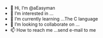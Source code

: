 - 👋 Hi, I’m @aEasyman
- 👀 I’m interested in ...
- 🌱 I’m currently learning ...The C language
- 💞️ I’m looking to collaborate on ...
- 📫 How to reach me ...send e-mail to me

<!---
aEasyman/aEasyman is a ✨ special ✨ repository because its `README.md` (this file) appears on your GitHub profile.
You can click the Preview link to take a look at your changes.
--->
